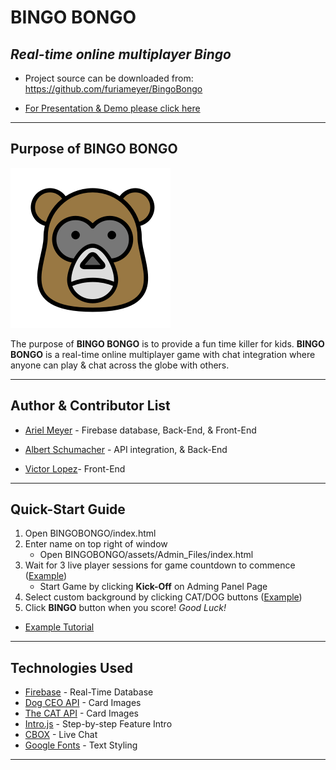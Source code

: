 # **BINGO BONGO**

## *Real-time online multiplayer Bingo*

* Project source can be downloaded from: https://github.com/furiameyer/BingoBongo

* [For Presentation & Demo please click here](https://slides.com/smoss012/deck/live#/) 

---

## Purpose of BINGO BONGO

![alt text](https://github.com/furiameyer/BingoBongo/blob/master/assets/images-sounds/bongo.png?raw=true)

The purpose of **BINGO BONGO** is to provide a fun time killer for kids. **BINGO BONGO** is a real-time online multiplayer game with chat integration where anyone can play & chat across the globe with others.

---

## Author & Contributor List

* [Ariel Meyer](github.com/furiameyer) - Firebase database, Back-End, & Front-End

* [Albert Schumacher](github.com/ahs012) - API integration, & Back-End

* [Victor Lopez](github.com/vicklawl)- Front-End

---

## Quick-Start Guide

1. Open BINGOBONGO/index.html
2. Enter name on top right of window 
	* Open BINGOBONGO/assets/Admin_Files/index.html
3. Wait for 3 live player sessions for game countdown to commence ([Example](https://slides.com/smoss012/deck#/3))
	* Start Game by clicking **Kick-Off** on Adming Panel Page
4. Select custom background by clicking CAT/DOG buttons ([Example](https://slides.com/smoss012/deck#/4/1))
5. Click **BINGO** button when you score! *Good Luck!*
* [Example Tutorial](https://slides.com/smoss012/deck#/2)

---

## Technologies Used

* [Firebase](https://firebase.google.com) - Real-Time Database 
* [Dog CEO API](https://dog.ceo/dog-api/) - Card Images
* [The CAT API](https://thecatapi.com/) - Card Images
* [Intro.js](https://introjs.com/) - Step-by-step Feature Intro
* [CBOX](https://www.cbox.ws/) - Live Chat
* [Google Fonts](https://fonts.google.com/) - Text Styling

---

